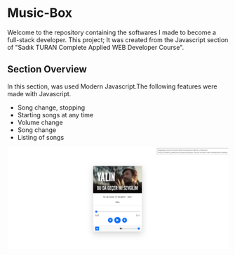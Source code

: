 # Music-Box

Welcome to the repository containing the softwares I made to become a full-stack developer. This project; It was created from the Javascript section of "Sadık TURAN Complete Applied WEB Developer Course".

## Section Overview

In this section, was used Modern Javascript.The following features were made with Javascript.
- Song change, stopping
- Starting songs at any time
- Volume change
- Song change
- Listing of songs



![Music-Box](./music-box.png "Music-Box")
